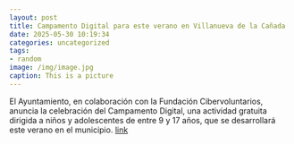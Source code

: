 ```yaml
---
layout: post
title: Campamento Digital para este verano en Villanueva de la Cañada
date: 2025-05-30 10:19:34
categories: uncategorized
tags:
- random
image: /img/image.jpg
caption: This is a picture
---
```

El Ayuntamiento, en colaboración con la Fundación Cibervoluntarios, anuncia la celebración del Campamento Digital, una actividad gratuita dirigida a niños y adolescentes de entre 9 y 17 años, que se desarrollará este verano en el municipio.  [link](https://www.ayto-villacanada.es/tu-ayuntamiento/campamento-digital-para-este-verano-en-villanueva-de-la-canada/)
